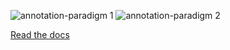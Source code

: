 ![annotation-paradigm 1](https://raw.github.com/dirkroorda/annotation-paradigm/master/docs/files/Escribano.png)
![annotation-paradigm 2](https://raw.github.com/dirkroorda/annotation-paradigm/master/docs/files/QueryAnnot2.png)

[Read the docs](http://annotation-paradigm.readthedocs.org/en/latest/index.html)
